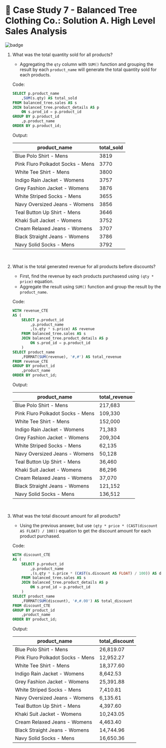 # :shirt: Case Study 7 - Balanced Tree Clothing Co.: Solution A. High Level Sales Analysis

![badge](https://img.shields.io/badge/Powered%20By-SQL%20Server-%23CC2927?logo=microsoftsqlserver)

1. What was the total quantity sold for all products?

    - Aggregating the `qty` column with `SUM()` function and grouping the result by each `product_name` will generate the total quantity sold for each products.

    Code:

    ```sql
    SELECT p.product_name
        ,SUM(s.qty) AS total_sold
    FROM balanced_tree.sales AS s
    JOIN balanced_tree.product_details AS p
        ON s.prod_id = p.product_id
    GROUP BY p.product_id
        ,p.product_name
    ORDER BY p.product_id;
    ```

    Output:

    | product_name                     | total_sold |
    | -------------------------------- | ---------- |
    | Blue Polo Shirt - Mens           | 3819       |
    | Pink Fluro Polkadot Socks - Mens | 3770       |
    | White Tee Shirt - Mens           | 3800       |
    | Indigo Rain Jacket - Womens      | 3757       |
    | Grey Fashion Jacket - Womens     | 3876       |
    | White Striped Socks - Mens       | 3655       |
    | Navy Oversized Jeans - Womens    | 3856       |
    | Teal Button Up Shirt - Mens      | 3646       |
    | Khaki Suit Jacket - Womens       | 3752       |
    | Cream Relaxed Jeans - Womens     | 3707       |
    | Black Straight Jeans - Womens    | 3786       |
    | Navy Solid Socks - Mens          | 3792       |

    <br/>

2. What is the total generated revenue for all products before discounts?

    - First, find the revenue by each products purchasesd using `(qty * price)` equation.
    - Aggregate the result using `SUM()` function and group the result by the `product_name`.

    Code:

    ```sql
    WITH revenue_CTE
    AS (
        SELECT p.product_id
            ,p.product_name
            ,(s.qty * s.price) AS revenue
        FROM balanced_tree.sales AS s
        JOIN balanced_tree.product_details AS p
            ON s.prod_id = p.product_id
        )
    SELECT product_name
        ,FORMAT(SUM(revenue), '#,#') AS total_revenue
    FROM revenue_CTE
    GROUP BY product_id
        ,product_name
    ORDER BY product_id;
    ```

    Output:

    | product_name                     | total_revenue |
    | -------------------------------- | ------------- |
    | Blue Polo Shirt - Mens           | 217,683       |
    | Pink Fluro Polkadot Socks - Mens | 109,330       |
    | White Tee Shirt - Mens           | 152,000       |
    | Indigo Rain Jacket - Womens      | 71,383        |
    | Grey Fashion Jacket - Womens     | 209,304       |
    | White Striped Socks - Mens       | 62,135        |
    | Navy Oversized Jeans - Womens    | 50,128        |
    | Teal Button Up Shirt - Mens      | 36,460        |
    | Khaki Suit Jacket - Womens       | 86,296        |
    | Cream Relaxed Jeans - Womens     | 37,070        |
    | Black Straight Jeans - Womens    | 121,152       |
    | Navy Solid Socks - Mens          | 136,512       |

    <br/>

3. What was the total discount amount for all products?

    - Using the previous answer, but use `(qty * price * (CAST(discount AS FLOAT) / 100))` equation to get the discount amount for each product purchased.

    Code:

    ```sql
    WITH discount_CTE
    AS (
        SELECT p.product_id
            ,p.product_name
            ,(s.qty * s.price * (CAST(s.discount AS FLOAT) / 100)) AS discount
        FROM balanced_tree.sales AS s
        JOIN balanced_tree.product_details AS p
            ON s.prod_id = p.product_id
        )
    SELECT product_name
        ,FORMAT(SUM(discount), '#,#.00') AS total_discount
    FROM discount_CTE
    GROUP BY product_id
        ,product_name
    ORDER BY product_id;
    ```

    Output:

    | product_name                     | total_discount |
    | -------------------------------- | -------------- |
    | Blue Polo Shirt - Mens           | 26,819.07      |
    | Pink Fluro Polkadot Socks - Mens | 12,952.27      |
    | White Tee Shirt - Mens           | 18,377.60      |
    | Indigo Rain Jacket - Womens      | 8,642.53       |
    | Grey Fashion Jacket - Womens     | 25,391.88      |
    | White Striped Socks - Mens       | 7,410.81       |
    | Navy Oversized Jeans - Womens    | 6,135.61       |
    | Teal Button Up Shirt - Mens      | 4,397.60       |
    | Khaki Suit Jacket - Womens       | 10,243.05      |
    | Cream Relaxed Jeans - Womens     | 4,463.40       |
    | Black Straight Jeans - Womens    | 14,744.96      |
    | Navy Solid Socks - Mens          | 16,650.36      |
